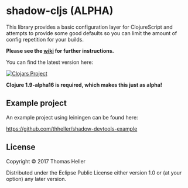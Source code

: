 # shadow-cljs (ALPHA)

This library provides a basic configuration layer for ClojureScript and attempts to provide some good defaults so you can limit the amount of config repetition for your builds. 

**Please see the [wiki](https://github.com/thheller/shadow-devtools/wiki/Using-shadow-devtools) for further instructions.**

You can find the latest version here:

[![Clojars Project](https://img.shields.io/clojars/v/thheller/shadow-devtools.svg)](https://clojars.org/thheller/shadow-devtools)

**Clojure 1.9-alpha16 is required, which makes this just as alpha!**


## Example project

An example project using leiningen can be found here:

https://github.com/thheller/shadow-devtools-example

## License

Copyright © 2017 Thomas Heller

Distributed under the Eclipse Public License either version 1.0 or (at
your option) any later version.
